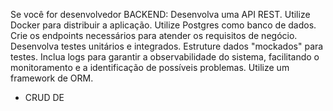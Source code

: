 Se você for desenvolvedor BACKEND:
Desenvolva uma API REST.
Utilize Docker para distribuir a aplicação.
Utilize Postgres como banco de dados.
Crie os endpoints necessários para atender os requisitos de negócio.
Desenvolva testes unitários e integrados.
Estruture dados "mockados" para testes.
Inclua logs para garantir a observabilidade do sistema, facilitando o monitoramento e a identificação de possíveis problemas.
Utilize um framework de ORM.

- CRUD DE
